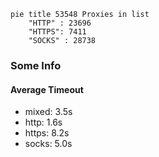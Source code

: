 
```mermaid
pie title 53548 Proxies in list
    "HTTP" : 23696
    "HTTPS": 7411
    "SOCKS" : 28738
```

### Some Info
#### Average Timeout

- mixed: 3.5s
- http: 1.6s
- https: 8.2s
- socks: 5.0s